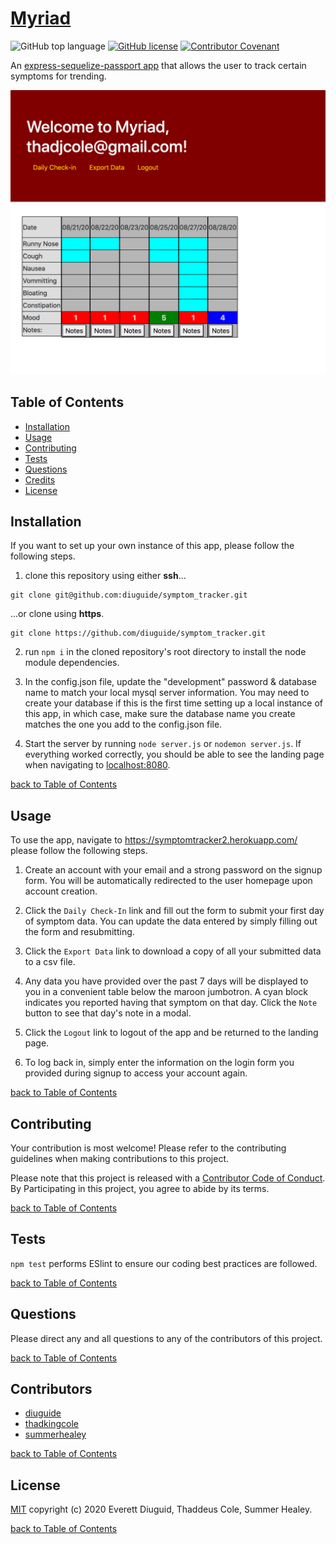 # [Myriad](https://symptomtracker2.herokuapp.com/)

![GitHub top language](https://img.shields.io/github/languages/top/diuguide/symptom_tracker)
[![GitHub license](https://img.shields.io/github/license/diuguide/symptom_tracker)](LICENSE)
[![Contributor Covenant](https://img.shields.io/badge/Contributor%20Covenant-v2.0%20adopted-ff69b4.svg)](code_of_conduct.md)

An [express-sequelize-passport app](https://symptomtracker2.herokuapp.com/) that allows the user to track certain symptoms for trending.

[![screenshot](./public/images/home.png)](https://symptomtracker2.herokuapp.com/)

## Table of Contents

- [Installation](#installation)
- [Usage](#usage)
- [Contributing](#contributing)
- [Tests](#tests)
- [Questions](#questions)
- [Credits](#credits)
- [License](#license)

## Installation

If you want to set up your own instance of this app, please follow the following steps.

1. clone this repository using either **ssh**...

```terminal
git clone git@github.com:diuguide/symptom_tracker.git
```

...or clone using **https**.

```terminal
git clone https://github.com/diuguide/symptom_tracker.git
```

2. run ```npm i``` in the cloned repository's root directory to install the node module dependencies.

1. In the config.json file, update the "development" password & database name to match your local mysql server information. You may need to create your database if this is the first time setting up a local instance of this app, in which case, make sure the database name you create matches the one you add to the config.json file.

1. Start the server by running ```node server.js``` or ```nodemon server.js```. If everything worked correctly, you should be able to see the landing page when navigating to <localhost:8080>.

[back to Table of Contents](#table-of-contents)

## Usage

To use the app, navigate to <https://symptomtracker2.herokuapp.com/> please follow the following steps.

1. Create an account with your email and a strong password on the signup form. You will be automatically redirected to the user homepage upon account creation.

1. Click the ```Daily Check-In``` link and fill out the form to submit your first day of symptom data. You can update the data entered by simply filling out the form and resubmitting.

1. Click the ```Export Data``` link to download a copy of all your submitted data to a csv file.

1. Any data you have provided over the past 7 days will be displayed to you in a convenient table below the maroon jumbotron. A cyan block indicates you reported having that symptom on that day. Click the ```Note``` button to see that day's note in a modal.

1. Click the ```Logout``` link to logout of the app and be returned to the landing page.

1. To log back in, simply enter the information on the login form you provided during signup to access your account again.

[back to Table of Contents](#table-of-contents)

## Contributing

Your contribution is most welcome! Please refer to the contributing guidelines when making contributions to this project.

Please note that this project is released with a [Contributor Code of Conduct](code_of_conduct.md). By Participating in this project, you agree to abide by its terms.

[back to Table of Contents](#table-of-contents)

## Tests

```npm test``` performs ESlint to ensure our coding best practices are followed.

[back to Table of Contents](#table-of-contents)

## Questions

Please direct any and all questions to any of the contributors of this project.

[back to Table of Contents](#table-of-contents)

## Contributors

- [diuguide](https://github.com/diuguide)
- [thadkingcole](https://github.com/thadkingcole)
- [summerhealey](https://github.com/summerhealey)

[back to Table of Contents](#table-of-contents)

## License

[MIT](LICENSE) copyright (c) 2020 Everett Diuguid, Thaddeus Cole, Summer Healey.

[back to Table of Contents](#table-of-contents)

